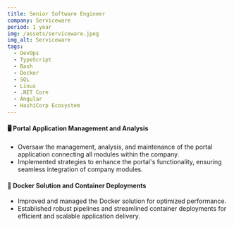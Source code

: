 ```yaml
---
title: Senior Software Engineer
company: Serviceware
period: 1 year
img: /assets/serviceware.jpeg
img_alt: Serviceware
tags:
  - DevOps
  - TypeScript
  - Bash
  - Docker
  - SQL
  - Linux
  - .NET Core
  - Angular
  - HashiCorp Ecosystem
---
```


#### 🖥️ Portal Application Management and Analysis

- Oversaw the management, analysis, and maintenance of the portal application connecting all modules within the company.
- Implemented strategies to enhance the portal's functionality, ensuring seamless integration of company modules.

#### 🐳 Docker Solution and Container Deployments

- Improved and managed the Docker solution for optimized performance.
- Established robust pipelines and streamlined container deployments for efficient and scalable application delivery.
